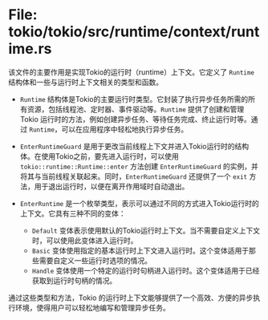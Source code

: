 # File: tokio/tokio/src/runtime/context/runtime.rs

该文件的主要作用是实现Tokio的运行时（runtime）上下文。它定义了 `Runtime` 结构体和一些与运行时上下文相关的类型和函数。

- `Runtime` 结构体是Tokio的主要运行时类型。它封装了执行异步任务所需的所有资源，包括线程池、定时器、事件驱动等。`Runtime` 提供了创建和管理 Tokio 运行时的方法，例如创建异步任务、等待任务完成、终止运行时等。通过 `Runtime`，可以在应用程序中轻松地执行异步任务。

- `EnterRuntimeGuard` 是用于更改当前线程上下文并进入Tokio运行时的结构体。在使用Tokio之前，要先进入运行时，可以使用 `tokio::runtime::Runtime::enter` 方法创建 `EnterRuntimeGuard` 的实例，并将其与当前线程关联起来。同时，`EnterRuntimeGuard` 还提供了一个 `exit` 方法，用于退出运行时，以便在离开作用域时自动退出。

- `EnterRuntime` 是一个枚举类型，表示可以通过不同的方式进入Tokio运行时的上下文。它具有三种不同的变体：
  - `Default` 变体表示使用默认的Tokio运行时上下文。当不需要自定义上下文时，可以使用此变体进入运行时。
  - `Basic` 变体使用指定的基本运行时上下文进入运行时。这个变体适用于那些需要自定义一些运行时选项的情况。
  - `Handle` 变体使用一个特定的运行时句柄进入运行时。这个变体适用于已经获取到运行时句柄的情况。

通过这些类型和方法，Tokio 的运行时上下文能够提供了一个高效、方便的异步执行环境，使得用户可以轻松地编写和管理异步任务。

